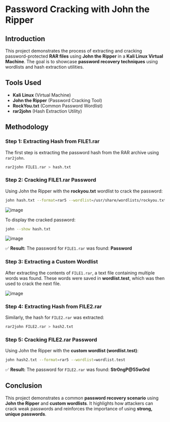 # Password Cracking with John the Ripper

## Introduction
This project demonstrates the process of extracting and cracking password-protected **RAR files** using **John the Ripper** in a **Kali Linux Virtual Machine**. The goal is to showcase **password recovery techniques** using wordlists and hash extraction utilities.

## Tools Used
- **Kali Linux** (Virtual Machine)
- **John the Ripper** (Password Cracking Tool)
- **RockYou.txt** (Common Password Wordlist)
- **rar2john** (Hash Extraction Utility)

## Methodology

### Step 1: Extracting Hash from FILE1.rar
The first step is extracting the password hash from the RAR archive using `rar2john`.

```bash
rar2john FILE1.rar > hash.txt
```

### Step 2: Cracking FILE1.rar Password
Using John the Ripper with the **rockyou.txt** wordlist to crack the password:

```bash
john hash.txt --format=rar5 --wordlist=/usr/share/wordlists/rockyou.txt
```

![image](https://github.com/user-attachments/assets/0bbc50e9-0c51-47e2-b934-d88448cc4d0c)



To display the cracked password:

```bash
john --show hash.txt
```
![image](https://github.com/user-attachments/assets/88e38e2f-a4b7-47b8-874c-6afbab874e26)

✅ **Result:** The password for `FILE1.rar` was found: **Password**

### Step 3: Extracting a Custom Wordlist
After extracting the contents of `FILE1.rar`, a text file containing multiple words was found. These words were saved in **wordlist.test**, which was then used to crack the next file.

![image](https://github.com/user-attachments/assets/40138955-d9cb-4b8d-b6f8-7adb6a055a22)


### Step 4: Extracting Hash from FILE2.rar
Similarly, the hash for `FILE2.rar` was extracted:

```bash
rar2john FILE2.rar > hash2.txt
```

### Step 5: Cracking FILE2.rar Password
Using John the Ripper with the **custom wordlist (wordlist.test)**:

```bash
john hash2.txt --format=rar5 --wordlist=wordlist.test
```

✅ **Result:** The password for `FILE2.rar` was found: **Str0ngP@55w0rd**

## Conclusion
This project demonstrates a common **password recovery scenario** using **John the Ripper** and **custom wordlists**. It highlights how attackers can crack weak passwords and reinforces the importance of using **strong, unique passwords**.
